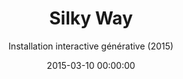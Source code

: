 ---
title: "Silky Way"
subtitle: "Installation interactive générative (2015)"
date: 2015-03-10 00:00:00
description: "Réalisé avec Mehdi Cheraitia, Andréa Fernandez, Elea Richeux et Jingjie Yu "
featured_image: 
---